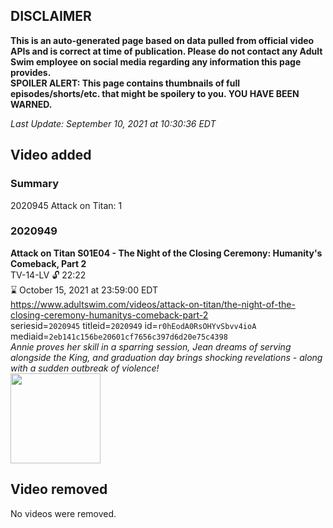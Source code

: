 ## DISCLAIMER
**This is an auto-generated page based on data pulled from official video APIs and is correct at time of publication. Please do not contact any Adult Swim employee on social media regarding any information this page provides.**  
**SPOILER ALERT: This page contains thumbnails of full episodes/shorts/etc. that might be spoilery to you. YOU HAVE BEEN WARNED.**  

_Last Update: September 10, 2021 at 10:30:36 EDT_
## Video added
### Summary
2020945 Attack on Titan: 1  
### 2020949
**Attack on Titan S01E04 - The Night of the Closing Ceremony: Humanity's Comeback, Part 2**  
TV-14-LV 🔓 22:22  
⌛ October 15, 2021 at 23:59:00 EDT  
https://www.adultswim.com/videos/attack-on-titan/the-night-of-the-closing-ceremony-humanitys-comeback-part-2  
seriesid=`2020945` titleid=`2020949` id=`r0hEodA0RsOHYvSbvv4ioA` mediaid=`2eb141c156be20601cf7656c397d6d20e75c4398`  
_Annie proves her skill in a sparring session, Jean dreams of serving alongside the King, and graduation day brings shocking revelations - along with a sudden outbreak of violence!_  
<a href="https://media.cdn.adultswim.com/uploads/20200225/thumbnails/2_202251158134-attackontitan_004.jpg"><img src="https://media.cdn.adultswim.com/uploads/20200225/thumbnails/2_202251158134-attackontitan_004.jpg" height="144px" /></a>
## Video removed
No videos were removed.  
